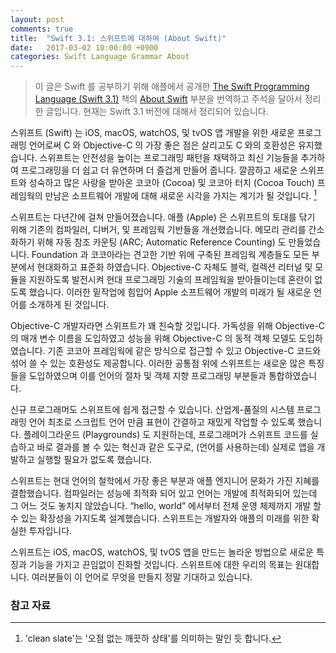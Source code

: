 ```yaml
---
layout: post
comments: true
title:  "Swift 3.1: 스위프트에 대하여 (About Swift)"
date:   2017-03-02 10:00:00 +0900
categories: Swift Language Grammar About
---
```


> 이 글은 Swift 를 공부하기 위해 애플에서 공개한 [The Swift Programming Language (Swift 3.1)](https://developer.apple.com/library/prerelease/content/documentation/Swift/Conceptual/Swift_Programming_Language/) 책의 [About Swift](https://developer.apple.com/library/prerelease/content/documentation/Swift/Conceptual/Swift_Programming_Language/index.html#//apple_ref/doc/uid/TP40014097-CH3-ID0) 부분을 번역하고 주석을 달아서 정리한 글입니다. 현재는 Swift 3.1 버전에 대해서 정리되어 있습니다.

스위프트 (Swift) 는 iOS, macOS, watchOS, 및 tvOS 앱 개발을 위한 새로운 프로그래밍 언어로써 C 와 Objective-C 의 가장 좋은 점은 살리고도 C 와의 호환성은 유지했습니다. 스위프트는 안전성을 높이는 프로그래밍 패턴을 채택하고 최신 기능들을 추가하여 프로그래밍을 더 쉽고 더 유연하며 더 즐겁게 만들어 줍니다. 깔끔하고 새로운 스위프트와 성숙하고 많은 사랑을 받아온 코코아 (Cocoa) 및 코코아 터치 (Cocoa Touch) 프레임웍의 만남은 소프트웨어 개발에 대해 새로운 시각을 가지는 계기가 될 것입니다. [^clean-slate]

스위프트는 다년간에 걸쳐 만들어졌습니다. 애플 (Apple) 은 스위프트의 토대를 닦기 위해 기존의 컴파일러, 디버거, 및 프레임웍 기반들을 개선했습니다. 메모리 관리를 간소화하기 위해 자동 참조 카운팅 (ARC; Automatic Reference Counting) 도 만들었습니다. Foundation 과 코코아라는 견고한 기반 위에 구축된 프레임웍 계층들도 모든 부분에서 현대화하고 표준화 하였습니다. Objective-C 자체도 블럭, 컬렉션 리터널 및 모듈을 지원하도록 발전시켜 현대 프로그래밍 기술의 프레임웍을 받아들이는데 혼란이 없도록 했습니다. 이러한 밑작업에 힘입어 Apple 소프트웨어 개발의 미래가 될 새로운 언어를 소개하게 된 것입니다.

Objective-C 개발자라면 스위프트가 꽤 친숙할 것입니다. 가독성을 위해 Objective-C 의 매개 변수 이름을 도입하였고 성능을 위해 Objective-C 의 동적 객체 모델도 도입하였습니다. 기존 코코아 프레임웍에 같은 방식으로 접근할 수 있고 Objective-C 코드와 섞어 쓸 수 있는 호환성도 제공합니다. 이러한 공통점 위에 스위프트는 새로운 많은 특징들을 도입하였으며 이를 언어의 절차 및 객체 지향 프로그래밍 부분들과 통합하였습니다.

신규 프로그래머도 스위프트에 쉽게 접근할 수 있습니다. 산업계-품질의 시스템 프로그래밍 언어 최초로 스크립트 언어 만큼 표현이 간결하고 재밌게 작업할 수 있도록 했습니다. 플레이그라운드 (Playgrounds) 도 지원하는데, 프로그래머가 스위프트 코드를 실습하고 바로 결과를 볼 수 있는 혁신과 같은 도구로, (언어를 사용하는데) 실제로 앱을 개발하고 실행할 필요가 없도록 했습니다.

스위프트는 현대 언어의 철학에서 가장 좋은 부분과 애플 엔지니어 문화가 가진 지혜를 결합했습니다. 컴파일러는 성능에 최적화 되어 있고 언어는 개발에 최적화되어 있는데 그 어느 것도 놓치지 않았습니다. “hello, world” 에서부터 전체 운영 체제까지 개발 할 수 있는 확장성을 가지도록 설계했습니다. 스위프트는 개발자와 애플의 미래를 위한 확실한 투자입니다.

스위프트는 iOS, macOS, watchOS, 및 tvOS 앱을 만드는 놀라운 방법으로 새로운 특징과 기능을 가지고 끈임없이 진화할 것입니다. 스위프트에 대한 우리의 목표는 원대합니다. 여러분들이 이 언어로 무엇을 만들지 정말 기대하고 있습니다.

### 참고 자료

[^clean-slate]: 'clean slate'는 '오점 없는 깨끗하 상태'를 의미하는 말인 듯 합니다.
